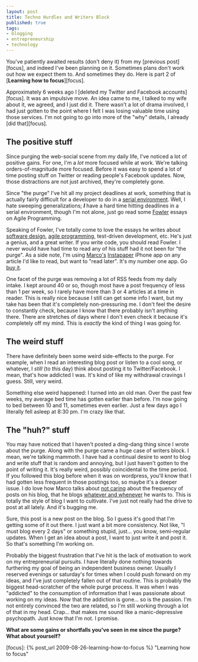 ```yaml
---
layout: post
title: Techno Hurdles and Writers Block
published: true
tags:
- blogging
- entrepreneurship
- technology
---
```

You've patiently awaited results (don't deny it) from my [previous post][focus], and indeed I've been planning on it. Sometimes plans don't work out how we expect them to. And sometimes they do. Here is part 2 of [**Learning how to focus**][focus].

Approximately 6 weeks ago I [deleted my Twitter and Facebook accounts][focus]. It was an impulsive move. An idea came to me, I talked to my wife about it, we agreed, and I just did it. There wasn't a lot of drama involved, I had just gotten to the point where I felt I was losing valuable time using those services. I'm not going to go into more of the "why" details, I already [did that][focus].

## The positive stuff

Since purging the web-social scene from my daily life, I've noticed a lot of positive gains. For one, I'm a _lot_ more focused while at work. We're talking orders-of-magnitude more focused. Before it was easy to spend a lot of time posting stuff on Twitter or reading people's Facebook updates. Now, those distractions are not just archived, they're completely gone.

Since "the purge" I've hit all my project deadlines at work, something that is actually fairly difficult for a developer to do in a [serial environment](http://en.wikipedia.org/wiki/Waterfall_development "Waterfall Development Model"). Well, I hate sweeping generalizations; **_I_** have a hard time hitting deadlines in a serial environment, though I'm not alone, just go read some [Fowler](http://martinfowler.com/articles.html#id22657 "Fowler Articles on Agile Programming") essays on Agile Programming.

Speaking of Fowler, I've totally come to love the essays he writes about [software design](http://martinfowler.com/articles/designDead.html "Fowler: Is Design Dead?"), [agile programming](http://martinfowler.com/articles.html#id22657 "Fowler Articles on Agile Programming"), test-driven development, etc. He's just a genius, and a great writer. If you write code, you should read Fowler. I never would have had time to read any of his stuff had it not been for "the purge". As a side note, I'm using [Marco's](http://www.marco.org/about "Marco Arment") [Instapaper](http://instapaper.com "Instapaper iPhone App") iPhone app on any article I'd like to read, but want to "read later". It's my number one app. Go [buy it](http://itunes.apple.com/WebObjects/MZStore.woa/wa/viewSoftware?id=288545208&mt=8 "Instapaper on the App Store").

One facet of the purge was removing a lot of RSS feeds from my daily intake. I kept around 40 or so, though most have a post frequency of less than 1 per week, so I rarely have more than 3 or 4 articles at a time in reader. This is really nice because I still can get some info I want, but my take has been that it's completely non-pressuring me. I don't feel the desire to constantly check, because I know that there probably isn't anything there. There are stretches of days where I don't even check it because it's completely off my mind. This is _exactly_ the kind of thing I was going for.

## The weird stuff

There have definitely been some weird side-effects to the purge. For example, when I read an interesting blog post or listen to a cool song, or whatever, I _still_ (to this day) think about posting it to Twitter/Facebook. I mean, that's how addicted I was. It's kind of like my withdrawal cravings I guess. Still, very weird.

Something else weird happened: I turned into an old man. Over the past few weeks, my average bed time has gotten earlier than before. I'm now going to bed between 10 and 11, sometimes even earlier. Just a few days ago I literally fell asleep at 8:30 pm. I'm crazy like that.

## The "huh?" stuff

You may have noticed that I haven't posted a ding-dang thing since I wrote about the purge. Along with the purge came a huge case of writers block. I mean, we're talking mammoth. I have had a continual desire to _want_ to blog and write stuff that is random and annoying, but I just haven't gotten to the point of writing it. It's really weird, possibly coincidental to the time period. If you followed this blog before when it was on wordpress, you'll know that I had gotten less frequent in those postings too, so maybe it's a deeper issue. I do love how Marco talks about [not caring](http://www.marco.org/93193436 "marco.org: Avoiding the Blogger trap") about the frequency of posts on his blog, that he blogs [whatever and whenever](http://articles.marco.org/261 "marco.org: Do your own thing") he wants to. This is totally the style of blog I want to cultivate. I've just not really had the drive to post at all lately. And it's bugging me.

Sure, this post is a new post on the blog. So I guess it's good that I'm getting some of it out there. I just want a bit more consistency. Not like, "I must blog every 2 days" or something stupid, just... you know, semi-regular updates. When I get an idea about a post, I want to just write it and post it. So that's something I'm working on.

Probably the biggest frustration that I've hit is the lack of motivation to work on my entrepreneurial pursuits. I have literally done nothing towards furthering my goal of being an independent business owner. Usually I reserved evenings or saturday's for times when I could push forward on my ideas, and I've just completely fallen out of that routine. This is probably the biggest head-scratcher of the whole purge process. It was when I was "addicted" to the consumption of information that I was passionate about working on my ideas. Now that the addiction is gone... so is the passion. I'm not entirely convinced the two are related, so I'm still working through a lot of that in my head. Crap... that makes me sound like a manic-depressive psychopath. Just know that I'm not. I promise.

**What are some gains or shortfalls you've seen in me since the purge? What about yourself?**

  [focus]: {% post_url 2009-08-26-learning-how-to-focus %} "Learning how to focus"
